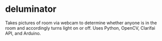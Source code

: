 # deluminator
Takes pictures of room via webcam to determine whether anyone is in the room and accordingly turns light on or off. Uses Python, OpenCV, Clarifai API, and Arduino.
